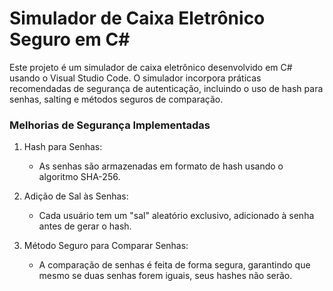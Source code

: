 # Simulador de Caixa Eletrônico Seguro em C#

Este projeto é um simulador de caixa eletrônico desenvolvido em C# usando o Visual Studio Code. O simulador incorpora práticas recomendadas de segurança de autenticação, incluindo o uso de hash para senhas, salting e métodos seguros de comparação.


### Melhorias de Segurança Implementadas

1. Hash para Senhas:
   - As senhas são armazenadas em formato de hash usando o algoritmo SHA-256.

2. Adição de Sal às Senhas:
   - Cada usuário tem um "sal" aleatório exclusivo, adicionado à senha antes de gerar o hash.

3. Método Seguro para Comparar Senhas:
   - A comparação de senhas é feita de forma segura, garantindo que mesmo se duas senhas forem iguais, seus hashes não serão.
